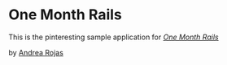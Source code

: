 # One Month Rails

This is the pinteresting sample application for 
[*One Month Rails*](http://onemonthrails.com)

by [Andrea Rojas](http://andrearojas.com)